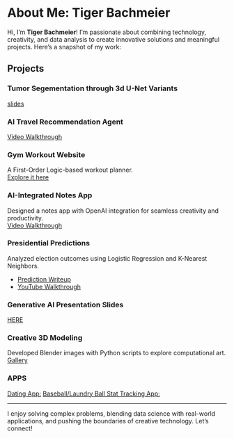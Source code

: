 

# About Me: Tiger Bachmeier

Hi, I’m **Tiger Bachmeier**! I’m passionate about combining technology, creativity, and data analysis to create innovative solutions and meaningful projects. Here’s a snapshot of my work:

## Projects

### **Tumor Segementation through 3d U-Net Variants**
[slides](https://docs.google.com/presentation/d/e/2PACX-1vRmv-qFxP7bcpFPL_aqF8hyeuwKY7xpz2K6tHTaFA6V3EA92HFIj9Hy71DvBh0nxV8MjrHSAFekhc17/pub?start=false&loop=false&delayms=3000)

### **AI Travel Recommendation Agent**
[Video Walkthrough](https://drive.google.com/file/d/1ffi2MJJPPNzAFoWMM1BC89ZtqyCy_H5z/view?usp=sharing)

### **Gym Workout Website**
A First-Order Logic-based workout planner.  
[Explore it here](https://github.com/T1GG3Y/me/blob/main/gym.html)

### **AI-Integrated Notes App**
Designed a notes app with OpenAI integration for seamless creativity and productivity.  
[Video Walkthrough](https://drive.google.com/file/d/127LENNnsBa4iD4Hwh55jt5BD8cX5MjFx/view?usp=drive_link)

### **Presidential Predictions**
Analyzed election outcomes using Logistic Regression and K-Nearest Neighbors.  
- [Prediction Writeup](https://drive.google.com/file/d/1biG2F39umbv4y3Jb4FzQfl6QqB9zWHSH/view?usp=drive_link)  
- [YouTube Walkthrough](https://youtu.be/J-5mnHWEG40)

  
### **Generative AI Presentation Slides**

[HERE](https://docs.google.com/presentation/d/1Hk_iRKdVs8FezswzYnsoe6YRyz2Ev76_b0bLachBXzM/edit?usp=sharing)

### **Creative 3D Modeling**
Developed Blender images with Python scripts to explore computational art.  
[Gallery](https://drive.google.com/drive/folders/1Y8eutGE-xSZmi38yOZ8dWDx9maDhjmY4?usp=drive_link)

### **APPS** 
[Dating App:](https://apps.apple.com/us/app/lets-grab-a-beer-dating-advice/id6749338459)
[Baseball/Laundry Ball Stat Tracking App:](https://apps.apple.com/us/app/laundry-ball/id6751511805)

---

I enjoy solving complex problems, blending data science with real-world applications, and pushing the boundaries of creative technology. Let’s connect!
